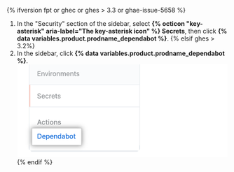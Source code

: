 {% ifversion fpt or ghec or ghes > 3.3 or ghae-issue-5658 %}
1. In the "Security" section of the sidebar, select **{% octicon "key-asterisk" aria-label="The key-asterisk icon" %} Secrets**, then click **{% data variables.product.prodname_dependabot %}**.
{% elsif ghes > 3.2%}
1. In the sidebar, click **{% data variables.product.prodname_dependabot %}**.
   ![{% data variables.product.prodname_dependabot %} secrets sidebar option](/assets/images/enterprise/3.3/dependabot/dependabot-secrets.png)
{% endif %}
